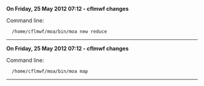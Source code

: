 **On Friday, 25 May 2012 07:12 - cflmwf changes**

Command line:
    
      /home/cflmwf/moa/bin/moa new reduce
-----
**On Friday, 25 May 2012 07:12 - cflmwf changes**

Command line:
    
      /home/cflmwf/moa/bin/moa map
-----
